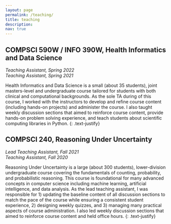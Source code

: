 ```yaml
---
layout: page
permalink: /teaching/
title: teaching
description: 
nav: true
---
```

## COMPSCI 590W / INFO 390W, Health Informatics and Data Science
_Teaching Assistant, Spring 2022_ <br />
_Teaching Assistant, Spring 2021_

Health Informatics and Data Science is a small (about 35 students), joint masters-level and undergraduate course tailored for students with both clinical and computational backgrounds.
As the sole TA during of this course, I worked with the instructors to develop and refine course content (including hands-on projects) and administer the course.
I also taught weekly discussion sections that aimed to reinforce course content, provide hands-on problem solving experience, and teach students about scientific computing libraries in Python.
{: .text-justify}

## COMPSCI 240, Reasoning Under Uncertainty
_Lead Teaching Assistant, Fall 2021_ <br />
_Teaching Assistant, Fall 2020_

Reasoning Under Uncertainty is a large (about 300 students), lower-division undergraduate course covering the fundamentals of counting, probability, and probabilistic reasoning.
This course is foundational for many advanced concepts in computer science including machine learning, artificial intelligence, and data analysis.
As the lead teaching assistant, I was responsible for 1) updating the baseline content of all discussion sections to match the pace of the course while ensuring a consistent student experience, 2) designing weekly quizzes, and 3) managing many practical aspects of course administration.
I also led weekly discussion sections that aimed to reinforce course content and held office hours.
{: .text-justify}
